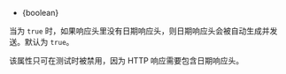 <!-- YAML
added: v0.7.5
-->

* {boolean}

当为 `true` 时，如果响应头里没有日期响应头，则日期响应头会被自动生成并发送。默认为 `true`。

该属性只可在测试时被禁用，因为 HTTP 响应需要包含日期响应头。

